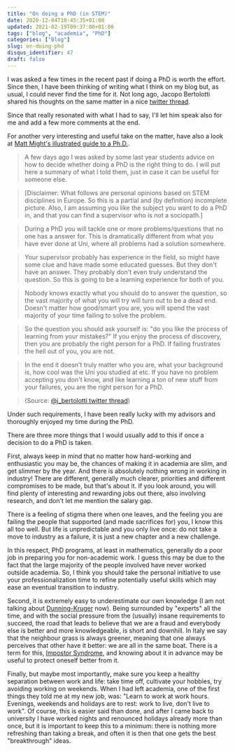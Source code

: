 ```yaml
---
title: "On doing a PhD (in STEM)"
date: 2020-12-04T10:45:35+01:00
updated: 2021-02-19T09:37:00+01:00
tags: ["blog", "academia", "PhD"]
categories: ["Blog"]
slug: on-doing-phd
disqus_identifier: 47
draft: false
---
```


I was asked a few times in the recent past if doing a PhD is worth the effort. Since then, I have been thinking of writing what I think on my blog but, as usual, I could never find the time for it.
Not long ago, Jacopo Bertolotti shared his thoughts on the same matter in a nice [twitter thread](https://web.archive.org/web/20201122162854/https://twitter.com/j_bertolotti/status/1330547247948460032).

Since that really resonated with what I had to say, I'll let him speak also for me and add a few more comments at the end.

For another very interesting and useful take on the matter, have also a look at [Matt Might's illustrated guide to a Ph.D.](http://matt.might.net/articles/phd-school-in-pictures/).

>  A few days ago I was asked by some last year students advice on how to decide whether doing a PhD is the right thing to do. I will put here a summary of what I told them, just in case it can be useful for someone else.

> [Disclaimer: What follows are personal opinions based on STEM disciplines in Europe. So this is a partial and (by definition) incomplete picture. Also, I am assuming you like the subject you want to do a PhD in, and that you can find a supervisor who is not a sociopath.]

> During a PhD you will tackle one or more problems/questions that no one has a answer for. This is dramatically different from what you have ever done at Uni, where all problems had a solution somewhere.

> Your supervisor probably has experience in the field, so might have some clue and have made some educated guesses. But they don't have an answer. They probably don't even truly understand the question. So this is going to be a learning experience for both of you.

> Nobody knows exactly what you should do to answer the question, so the vast majority of what you will try will turn out to be a dead end.
Doesn't matter how good/smart you are, you will spend the vast majority of your time failing to solve the problem.

> So the question you should ask yourself is: "do you like the process of learning from your mistakes?" If you enjoy the process of discovery, then you are probably the right person for a PhD. If failing frustrates the hell out of you, you are not.

> In the end it doesn't truly matter who you are, what your background is, how cool was the Uni you studied at etc. If you have no problem accepting you don't know, and like learning a ton of new stuff from your failures, you are the right person for a PhD.

> (Source: [@j_bertolotti twitter thread](https://web.archive.org/web/20201122162854/https://twitter.com/j_bertolotti/status/1330547247948460032))

Under such requirements, I have been really lucky with my advisors and thoroughly enjoyed my time during the PhD.

There are three more things that I would usually add to this if once a decision to do a PhD is taken.

First, always keep in mind that no matter how hard-working and enthusiastic you may be, the chances of making it in academia are slim, and get slimmer by the year.
And there is absolutely nothing wrong in working in industry!
There are different, generally much clearer, priorities and different compromises to be made, but that's about it.
If you look around, you will find plenty of interesting and rewarding jobs out there, also involving research, and don't let me mention the salary gap.

There is a feeling of stigma there when one leaves, and the feeling you are failing the people that supported (and made sacrifices for) you, I know this all too well.
But life is unpredictable and you only live once: do not take a move to industry as a failure, it is just a new chapter and a new challenge.

In this respect, PhD programs, at least in mathematics, generally do a poor job in preparing you for non-academic work.
I guess this may be due to the fact that the large majority of the people involved have never worked outside academia.
So, I think you should take the personal initiative to use your professionalization time to refine potentially useful skills which may ease an eventual transition to industry.

Second, it is extremely easy to underestimate our own knowledge (I am not talking about [Dunning-Kruger](https://en.wikipedia.org/wiki/Dunning%E2%80%93Kruger_effect) now).
Being surrounded by "experts" all the time, and with the social pressure from the (usually) insane requirements to succeed, the road that leads to believe that we are a fraud and everybody else is better and more knowledgeable, is short and downhill.
In Italy we say that the neighbour grass is always greener, meaning that one always perceives that other have it better: we are all in the same boat.
There is a term for this, [Impostor Syndrome](https://en.wikipedia.org/wiki/Impostor_syndrome), and knowing about it in advance may be useful to protect oneself better from it.

Finally, but maybe most importantly, make sure you keep a healthy separation between work and life: take time off, cultivate your hobbies, try avoiding working on weekends.
When I had left academia, one of the first things they told me at my new job, was: "Learn to work at work hours. Evenings, weekends and holidays are to rest: work to live, don't live to work".
Of course, this is easier said than done, and after I came back to university I have worked nights and renounced holidays already more than once, but it is important to keep this to a minimum: there is nothing more refreshing than taking a break, and often it is then that one gets the best "breakthrough" ideas.
